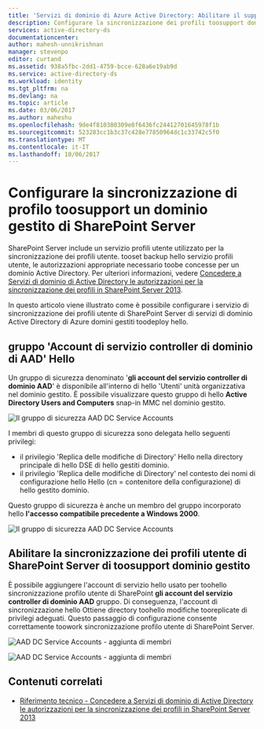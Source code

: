 ```yaml
---
title: 'Servizi di dominio di Azure Active Directory: Abilitare il supporto per il servizio profilo utente di SharePoint | Documentazione Microsoft'
description: Configurare la sincronizzazione dei profili toosupport domini gestiti Azure Active Directory Domain Services per SharePoint Server
services: active-directory-ds
documentationcenter: 
author: mahesh-unnikrishnan
manager: stevenpo
editor: curtand
ms.assetid: 938a5fbc-2dd1-4759-bcce-628a6e19ab9d
ms.service: active-directory-ds
ms.workload: identity
ms.tgt_pltfrm: na
ms.devlang: na
ms.topic: article
ms.date: 03/06/2017
ms.author: maheshu
ms.openlocfilehash: 9de4f810380309e8f6436fc24412701645978f1b
ms.sourcegitcommit: 523283cc1b3c37c428e77850964dc1c33742c5f0
ms.translationtype: MT
ms.contentlocale: it-IT
ms.lasthandoff: 10/06/2017
---
```

# <a name="configure-a-managed-domain-toosupport-profile-synchronization-for-sharepoint-server"></a>Configurare la sincronizzazione di profilo toosupport un dominio gestito di SharePoint Server
SharePoint Server include un servizio profili utente utilizzato per la sincronizzazione dei profili utente. tooset backup hello servizio profili utente, le autorizzazioni appropriate necessario toobe concesse per un dominio Active Directory. Per ulteriori informazioni, vedere [Concedere a Servizi di dominio di Active Directory le autorizzazioni per la sincronizzazione dei profili in SharePoint Server 2013](https://technet.microsoft.com/library/hh296982.aspx).

In questo articolo viene illustrato come è possibile configurare i servizio di sincronizzazione dei profili utente di SharePoint Server di servizi di dominio Active Directory di Azure domini gestiti toodeploy hello.

## <a name="hello-aad-dc-service-accounts-group"></a>gruppo 'Account di servizio controller di dominio di AAD' Hello
Un gruppo di sicurezza denominato '**gli account del servizio controller di dominio AAD**' è disponibile all'interno di hello 'Utenti' unità organizzativa nel dominio gestito. È possibile visualizzare questo gruppo di hello **Active Directory Users and Computers** snap-in MMC nel dominio gestito.

![Il gruppo di sicurezza AAD DC Service Accounts](./media/active-directory-domain-services-admin-guide/aad-dc-service-accounts.png)

I membri di questo gruppo di sicurezza sono delegata hello seguenti privilegi:
- il privilegio 'Replica delle modifiche di Directory' Hello nella directory principale di hello DSE di hello gestiti dominio.
- il privilegio 'Replica delle modifiche di Directory' nel contesto dei nomi di configurazione hello Hello (cn = contenitore della configurazione) di hello gestito dominio.

Questo gruppo di sicurezza è anche un membro del gruppo incorporato hello **l'accesso compatibile precedente a Windows 2000**.

![Il gruppo di sicurezza AAD DC Service Accounts](./media/active-directory-domain-services-admin-guide/aad-dc-service-accounts-properties.png)


## <a name="enable-your-managed-domain-toosupport-sharepoint-server-user-profile-sync"></a>Abilitare la sincronizzazione dei profili utente di SharePoint Server di toosupport dominio gestito
È possibile aggiungere l'account di servizio hello usato per toohello sincronizzazione profilo utente di SharePoint **gli account del servizio controller di dominio AAD** gruppo. Di conseguenza, l'account di sincronizzazione hello Ottiene directory toohello modifiche tooreplicate di privilegi adeguati. Questo passaggio di configurazione consente correttamente toowork sincronizzazione profilo utente di SharePoint Server.

![AAD DC Service Accounts - aggiunta di membri](./media/active-directory-domain-services-admin-guide/aad-dc-service-accounts-add-member.png)

![AAD DC Service Accounts - aggiunta di membri](./media/active-directory-domain-services-admin-guide/aad-dc-service-accounts-add-member2.png)

## <a name="related-content"></a>Contenuti correlati
* [Riferimento tecnico - Concedere a Servizi di dominio di Active Directory le autorizzazioni per la sincronizzazione dei profili in SharePoint Server 2013](https://technet.microsoft.com/library/hh296982.aspx)
